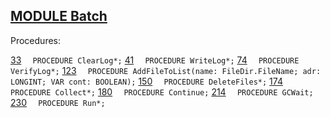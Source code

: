 
## [MODULE Batch](https://github.com/io-core/System/blob/main/Batch.Mod)

Procedures:

[33](https://github.com/io-core/System/blob/main/Batch.Mod#33) `  PROCEDURE ClearLog*;`
[41](https://github.com/io-core/System/blob/main/Batch.Mod#41) `  PROCEDURE WriteLog*;`
[74](https://github.com/io-core/System/blob/main/Batch.Mod#74) `  PROCEDURE VerifyLog*;`
[123](https://github.com/io-core/System/blob/main/Batch.Mod#123) `  PROCEDURE AddFileToList(name: FileDir.FileName; adr: LONGINT; VAR cont: BOOLEAN);`
[150](https://github.com/io-core/System/blob/main/Batch.Mod#150) `  PROCEDURE DeleteFiles*;`
[174](https://github.com/io-core/System/blob/main/Batch.Mod#174) `  PROCEDURE Collect*;`
[180](https://github.com/io-core/System/blob/main/Batch.Mod#180) `  PROCEDURE Continue;`
[214](https://github.com/io-core/System/blob/main/Batch.Mod#214) `  PROCEDURE GCWait;`
[230](https://github.com/io-core/System/blob/main/Batch.Mod#230) `  PROCEDURE Run*;`
